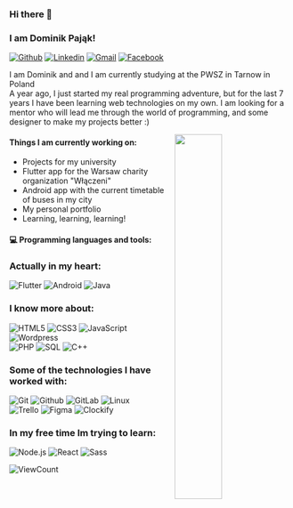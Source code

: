 ### Hi there 👋
### I am Dominik Pająk!
[![Github](https://img.shields.io/badge/-Github-000?style=flat&logo=Github&logoColor=white)](https://github.com/dpajak99)
[![Linkedin](https://img.shields.io/badge/-LinkedIn-blue?style=flat&logo=Linkedin&logoColor=white)](https://www.linkedin.com/in/dominikpajak/)
[![Gmail](https://img.shields.io/badge/-Gmail-c14438?style=flat&logo=Gmail&logoColor=white)](mailto:dominik00801@gmail.com)
[![Facebook](https://img.shields.io/badge/-Facebook-0D8CF0?style=flat&logo=facebook&logoColor=white)](https://www.facebook.com/dpajak99/)


I am Dominik and and I am currently studying at the PWSZ in Tarnow in Poland<br />
A year ago, I just started my real programming adventure, but for the last 7 years I have been learning web technologies on my own.
I am looking for a mentor who will lead me through the world of programming, and some designer to make my projects better :)

<img width="41%" align="right" src="https://github-readme-stats.vercel.app/api?username=dpajak99&show_icons=true&hide_border=true"/>

#### Things I am currently working on:
- Projects for my university
- Flutter app for the Warsaw charity organization "Włączeni"
- Android app with the current timetable of buses in my city
- My personal portfolio
- Learning, learning, learning!

#### :computer: Programming languages and tools:

### Actually in my heart: </br>
![Flutter](http://img.shields.io/badge/-FLUTTER-000000?style=for-the-badge&logo=flutter)
![Android](http://img.shields.io/badge/-Android-000000?style=for-the-badge&logo=android)
![Java](https://img.shields.io/badge/-Java-000000?style=for-the-badge&logo=Java)

### I know more about: </br>
![HTML5](https://img.shields.io/badge/-HTML5-000000?style=for-the-badge&logo=HTML5)
![CSS3](https://img.shields.io/badge/-CSS3-000000?style=for-the-badge&logo=CSS3)
![JavaScript](https://img.shields.io/badge/-JavaScript-000000?style=for-the-badge&logo=javascript)
![Wordpress](http://img.shields.io/badge/-Wordpress-000000?style=for-the-badge&logo=wordpress)<br />
![PHP](http://img.shields.io/badge/-PHP-000000?style=for-the-badge&logo=php)
![SQL](https://img.shields.io/badge/-SQL-000000?style=for-the-badge&logo=MySQL)
![C++](https://img.shields.io/badge/-C++-000000?style=for-the-badge&logo=C%2B%2B&logoColor=00599C)

### Some of the technologies I have worked with: </br>
![Git](http://img.shields.io/badge/-Git-000000?style=for-the-badge&logo=Git)
![Github](http://img.shields.io/badge/-Github-000000?style=for-the-badge&logo=Github&logoColor=green)
![GitLab](http://img.shields.io/badge/-Gitlab-000000?style=for-the-badge&logo=gitlab)
![Linux](http://img.shields.io/badge/-Linux-000000?style=for-the-badge&logo=linux)<br />
![Trello](http://img.shields.io/badge/-Trello-000000?style=for-the-badge&logo=trello)
![Figma](http://img.shields.io/badge/-Figma-000000?style=for-the-badge&logo=figma)
![Clockify](http://img.shields.io/badge/-Clockify-000000?style=for-the-badge&logo=clockify)

### In my free time Im trying to learn: </br>
![Node.js](http://img.shields.io/badge/-Node.Js-888888?style=for-the-badge&logo=npm)
![React](http://img.shields.io/badge/-React-888888?style=for-the-badge&logo=react)
![Sass](http://img.shields.io/badge/-Sass-888888?style=for-the-badge&logo=sass)



![ViewCount](https://views.whatilearened.today/views/github/dpajak99/dpajak99.svg?cache=remove)
